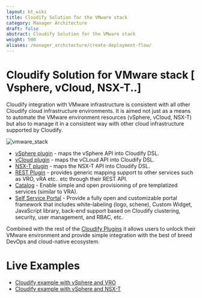 ```yaml
---
layout: bt_wiki
title: Cloudify Solution for the VMware stack
category: Manager Architecture
draft: false
abstract: Cloudify Solution for the VMware stack
weight: 500
aliases: /manager_architecture/create-deployment-flow/
---
```

 
# Cloudify Solution for VMware stack [ Vsphere, vCloud, NSX-T..]
Cloudify integration with VMware infrastructure is consistent with all other Cloudify cloud infrastructure environments. It is aimed not just as a means to automate the VMware environment resources (vSphere, vCloud, NSX-T)  but also to manage it in a consistent way with other cloud infrastructure supported by Cloudify. 
 
![vmware_stack]( /images/vmware_stack/vmware_stack.png )
 
* [vSphere plugin](https://docs.cloudify.co/latest/working_with/official_plugins/infrastructure/vsphere/) - maps the vSphere API into Cloudify DSL.
* [vCloud plugin](https://docs.cloudify.co/latest/working_with/official_plugins/infrastructure/vcloud/) - maps the vCLoud API into Cloudify DSL.
* [NSX-T plugin](https://docs.cloudify.co/latest/working_with/official_plugins/infrastructure/nsx-t/) - maps the NSX-T API into Cloudify DSL.
* [REST Plugin](https://docs.cloudify.co/latest/working_with/official_plugins/utilities/rest/) - provides generic mapping support to other services such as VRO, vRA etc.. etc through their REST API.
* [Catalog](https://docs.cloudify.co/latest/working_with/console/pages/cloudify-catalog-page/) - Enable simple and open provisioning of pre templatized services (similar to VRA).
* [Self Service Portal](https://docs.cloudify.co/latest/working_with/console/customization/) -  Provide a fully open and customizable portal framework that includes white-labeling (logo, schene), Custom Widget, JavaScript library, back-end support based on Cloudify clustering, security, user management, and RBAC, etc.

Combined with the rest of the [Cloudify Plugins](https://docs.cloudify.co/latest/working_with/official_plugins/) it allows users to unlock their VMware environment and provide simple integration with the best of breed DevOps and cloud-native ecosystem.

# Live Examples 
* [Cloudify example with vSphere and VRO](https://vimeo.com/448587029)
* [Cloudify example with vSphere and NSX-T](https://vimeo.com/457711864)

